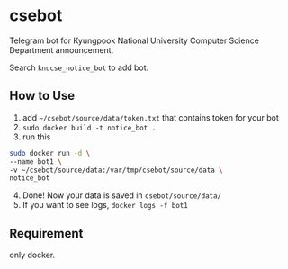 # csebot

Telegram bot for Kyungpook National University Computer Science Department announcement.

Search `knucse_notice_bot` to add bot.

## How to Use

1. add `~/csebot/source/data/token.txt` that contains token for your bot
2. `sudo docker build -t notice_bot .`
3. run this
```bash
sudo docker run -d \
--name bot1 \
-v ~/csebot/source/data:/var/tmp/csebot/source/data \
notice_bot
```
4. Done! Now your data is saved in `csebot/source/data/`
5. If you want to see logs, `docker logs -f bot1`

## Requirement

only docker.
